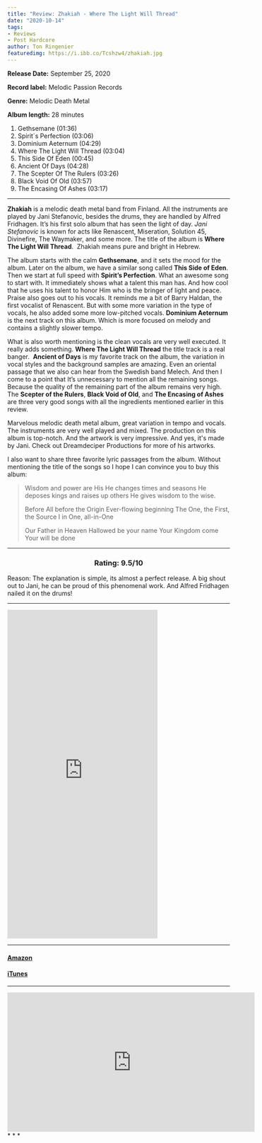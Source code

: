 ```yaml
---
title: "Review: Zhakiah - Where The Light Will Thread"
date: "2020-10-14"
tags:
- Reviews
- Post Hardcore
author: Ton Ringenier  
featuredimg: https://i.ibb.co/Tcshzw4/zhakiah.jpg
---
```


**Release Date:** September 25, 2020

**Record label:** Melodic Passion Records

**Genre:** Melodic Death Metal

**Album length:** 28 minutes

1. Gethsemane (01:36) 
2. Spirit´s Perfection (03:06) 
3. Dominium Aeternum (04:29) 
4. Where The Light Will Thread (03:04) 
5. This Side Of Eden (00:45) 
6. Ancient Of Days (04:28) 
7. The Scepter Of The Rulers (03:26)
8. Black Void Of Old (03:57) 
9. The Encasing Of Ashes (03:17)

* * *

**Zhakiah** is a melodic death metal band from Finland. All the instruments are played by Jani Stefanovic, besides the drums, they are handled by Alfred Fridhagen. It’s his first solo album that has seen the light of day. _Jani Stefanovic_ is known for acts like Renascent, Miseration, Solution 45, Divinefire, The Waymaker, and some more. The title of the album is **Where The Light Will Thread**.  Zhakiah means pure and bright in Hebrew.

The album starts with the calm **Gethsemane**, and it sets the mood for the album. Later on the album, we have a similar song called **This Side of Eden**. Then we start at full speed with **Spirit’s Perfection**. What an awesome song to start with. It immediately shows what a talent this man has. And how cool that he uses his talent to honor Him who is the bringer of light and peace. Praise also goes out to his vocals. It reminds me a bit of Barry Haldan, the first vocalist of Renascent. But with some more variation in the type of vocals, he also added some more low-pitched vocals. **Dominium Aeternum** is the next track on this album. Which is more focused on melody and contains a slightly slower tempo.

What is also worth mentioning is the clean vocals are very well executed. It really adds something. **Where The Light Will Thread** the title track is a real banger.  **Ancient of Days** is my favorite track on the album, the variation in vocal styles and the background samples are amazing. Even an oriental passage that we also can hear from the Swedish band Melech. And then I come to a point that It’s unnecessary to mention all the remaining songs. Because the quality of the remaining part of the album remains very high. The **Scepter of the Rulers**, **Black Void of Old**, and **The Encasing of Ashes** are three very good songs with all the ingredients mentioned earlier in this review.

Marvelous melodic death metal album, great variation in tempo and vocals. The instruments are very well played and mixed. The production on this album is top-notch. And the artwork is very impressive. And yes, it's made by Jani. Check out Dreamdeciper Productions for more of his artworks.

I also want to share three favorite lyric passages from the album. Without mentioning the title of the songs so I hope I can convince you to buy this album:

> Wisdom and power are His He changes times and seasons He deposes kings and raises up others He gives wisdom to the wise.
> 
> Before All before the Origin Ever-flowing beginning The One, the First, the Source I in One, all-in-One
> 
> Our Father in Heaven Hallowed be your name Your Kingdom come Your will be done

<hr>

<h3 style="text-align:center;">Rating: 9.5/10 </h3>

Reason: The explanation is simple, its almost a perfect release. A big shout out to Jani, he can be proud of this phenomenal work. And Alfred Fridhagen nailed it on the drums!

* * *

<iframe style="border: 0; width: 340px; height: 743px;" src="https://bandcamp.com/EmbeddedPlayer/album=103296796/size=large/bgcol=ffffff/linkcol=0687f5/transparent=true/" seamless><a href="https://zhakiah.bandcamp.com/album/where-the-light-will-thread">Where The Light Will Thread by Zhakiah</a></iframe>

* * *

#### [Amazon](https://www.amazon.com/Where-Light-Will-Thread-Zhakiah/dp/B08C5MYF4W/ref=sr_1_1?dchild=1&keywords=zhakiah&qid=1601865842&s=dmusic&sr=1-1)

#### [iTunes](https://music.apple.com/ca/album/where-the-light-will-thread/1521699497)

* * *
<div class="video-container">
<iframe src="https://www.youtube.com/embed/5NZW2O3FW5w" width="560" height="315" frameborder="0"></iframe>
</div>
* * *

